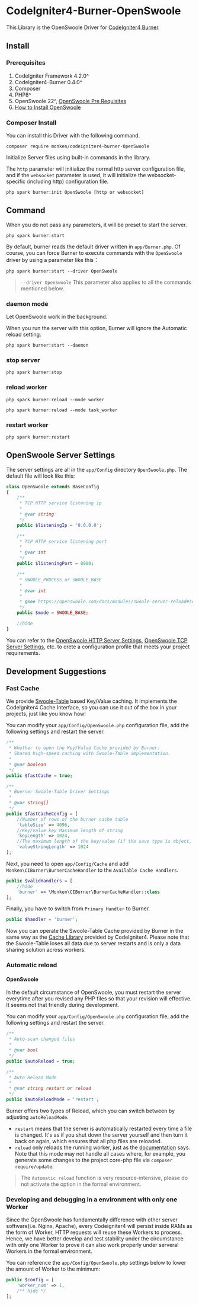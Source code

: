 # CodeIgniter4-Burner-OpenSwoole

This Library is the OpenSwoole Driver for [CodeIgniter4 Burner](https://github.com/monkenWu/CodeIgniter4-Burner).

## Install

### Prerequisites
1. CodeIgniter Framework 4.2.0^
2. CodeIgniter4-Burner 0.4.0^
3. Composer
4. PHP8^
5. OpenSwoole 22^, [OpenSwoole Pre Requisites](https://openswoole.com/docs/get-started/prerequisites)
6. [How to Install OpenSwoole](https://openswoole.com/docs/get-started/installation)

### Composer Install

You can install this Driver with the following command.

```
composer require monken/codeigniter4-burner-OpenSwoole
```

Initialize Server files using built-in commands in the library.

The `http` parameter will initialize the normal http server configuration file, and if the `websocket` parameter is used, it will initialize the websocket-specific (including http) configuration file.

```
php spark burner:init OpenSwoole [http or websocket]
```

## Command

When you do not pass any parameters, it will be preset to start the server.

```
php spark burner:start
```

By default, burner reads the default driver written in `app/Burner.php`. Of course, you can force Burner to execute commands with the `OpenSwoole` driver by using a parameter like this：

```
php spark burner:start --driver OpenSwoole
```

> `--driver OpenSwoole` This parameter also applies to all the commands mentioned below.

### daemon mode

Let OpenSwoole work in the background.

When you run the server with this option, Burner will ignore the Automatic reload setting.

```
php spark burner:start --daemon
```

### stop server

```
php spark burner:stop
```

### reload worker

```
php spark burner:reload --mode worker
```

```
php spark burner:reload --mode task_worker
```

### restart worker

```
php spark burner:restart
```

## OpenSwoole Server Settings

The server settings are all in the `app/Config` directory `OpenSwoole.php`. The default file will look like this:

```php
class OpenSwoole extends BaseConfig
{
    /**
     * TCP HTTP service listening ip
     *
     * @var string
     */
    public $listeningIp = '0.0.0.0';

    /**
     * TCP HTTP service listening port
     *
     * @var int
     */
    public $listeningPort = 8080;

    /**
     * SWOOLE_PROCESS or SWOOLE_BASE
     *
     * @var int
     *
     * @see https://openswoole.com/docs/modules/swoole-server-reload#server-modes-and-reloading
     */
    public $mode = SWOOLE_BASE;

    //hide
}
```

You can refer to the [OpenSwoole HTTP Server Settings](https://openswoole.com/docs/modules/swoole-http-server/configuration), [OpenSwoole TCP Server Settings](https://openswoole.com/docs/modules/swoole-server/configuration), etc. to crete a configuration profile that meets your project requirements.

## Development Suggestions

### Fast Cache

We provide [Swoole-Table](https://openswoole.com/docs/modules/swoole-table) based Key/Value caching. It implements the CodeIgniter4 Cache Interface, so you can use it out of the box in your projects, just like you know how!

You can modify your `app/Config/OpenSwoole.php` configuration file, add the following settings and restart the server.

```php
/**
 * Whether to open the Key/Value Cache provided by Burner.
 * Shared high-speed caching with Swoole-Table implementation.
 * 
 * @var boolean
 */
public $fastCache = true;

/**
 * Buerner Swoole-Table Driver Settings
 * 
 * @var string[]
 */
public $fastCacheConfig = [
    //Number of rows of the burner cache table
    'tableSize' => 4096,   
    //Key/value key Maximum length of string
    'keyLength' => 1024,
    //The maximum length of the key/value (if the save type is object, array, string).
    'valueStringLength' => 1024
];
```

Next, you need to open `app/Config/Cache` and add `Monken\CIBurner\BurnerCacheHandler` to the `Available Cache Handlers`.

```php
public $validHandlers = [
    //hide
    'burner' => \Monken\CIBurner\BurnerCacheHandler::class
];
```

Finally, you have to switch from `Primary Handler` to Burner.

```php
public $handler = 'burner';
```

Now you can operate the Swoole-Table Cache provided by Burner in the same way as the [Cache Library](https://www.codeigniter.com/user_guide/libraries/caching.html) provided by CodeIgniter4. Please note that the Swoole-Table loses all data due to server restarts and is only a data sharing solution across workers.

### Automatic reload

#### OpenSwoole

In the default circumstance of OpenSwoole, you must restart the server everytime after you revised any PHP files so that your revision will effective. It seems not that friendly during development.

You can modify your `app/Config/OpenSwoole.php` configuration file, add the following settings and restart the server.

```php
/**
 * Auto-scan changed files
 *
 * @var bool
 */
public $autoReload = true;

/**
 * Auto Reload Mode
 *
 * @var string restart or reload
 */
public $autoReloadMode = 'restart';
```

Burner offers two types of Reload, which you can switch between by adjusting `autoReloadMode`.

* `restart` means that the server is automatically restarted every time a file is changed. It's as if you shut down the server yourself and then turn it back on again, which ensures that all php files are reloaded.
* `reload` only reloads the running worker, just as the [documentation](https://openswoole.com/docs/modules/swoole-server-reload#hot-code-linux-signal-trigger) says. Note that this mode may not handle all cases where, for example, you generate some changes to the project core-php file via `composer require/update`. 

> The `Automatic reload` function is very resource-intensive, please do not activate the option in the formal environment.

### Developing and debugging in a environment with only one Worker

Since the OpenSwoole has fundamentally difference with other server software(i.e. Nginx, Apache), every Codeigniter4 will persist inside RAMs as the form of Worker, HTTP requests will reuse these Workers to process. Hence, we have better develop and test stability under the circumstance with only one Worker to prove it can also work properly under serveral Workers in the formal environment.

You can reference the `app/Config/OpenSwoole.php` settings below to lower the amount of Worker to the minimum:

```php
public $config = [
    'worker_num' => 1,
    /** hide */
];
```
